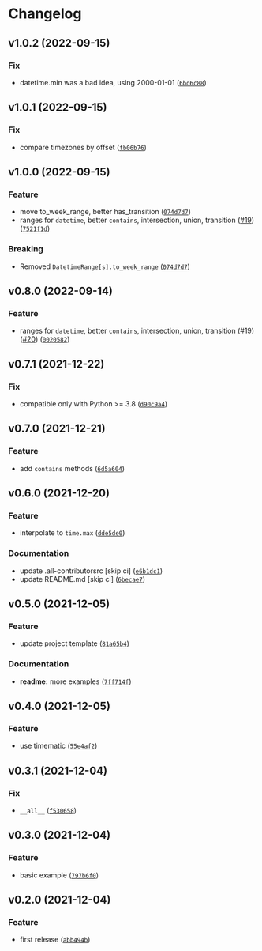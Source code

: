 # Changelog

<!--next-version-placeholder-->

## v1.0.2 (2022-09-15)
### Fix
* datetime.min was a bad idea, using 2000-01-01 ([`6bd6c88`](https://github.com/MicaelJarniac/timeranges/commit/6bd6c8864ce23e5d60880bcc6c33bead0c2a5118))

## v1.0.1 (2022-09-15)
### Fix
* compare timezones by offset ([`fb06b76`](https://github.com/MicaelJarniac/timeranges/commit/fb06b7622f078d4c467361c072d4b35dae37215c))

## v1.0.0 (2022-09-15)
### Feature
* move to_week_range, better has_transition ([`074d7d7`](https://github.com/MicaelJarniac/timeranges/commit/074d7d7ee2770d3b7c451f8b5cefafd6dee502f5))
* ranges for `datetime`, better `contains`, intersection, union, transition ([#19](https://github.com/MicaelJarniac/timeranges/issues/19)) ([`7521f1d`](https://github.com/MicaelJarniac/timeranges/commit/7521f1dfb202404ebd4d58c9263dd6806899bd59))

### Breaking
* Removed `DatetimeRange[s].to_week_range`  ([`074d7d7`](https://github.com/MicaelJarniac/timeranges/commit/074d7d7ee2770d3b7c451f8b5cefafd6dee502f5))

## v0.8.0 (2022-09-14)
### Feature
* ranges for `datetime`, better `contains`, intersection, union, transition (#19) ([#20](https://github.com/MicaelJarniac/timeranges/issues/20)) ([`0020582`](https://github.com/MicaelJarniac/timeranges/commit/0020582cc9103e934af5f11ac9885778a09fe802))

## v0.7.1 (2021-12-22)
### Fix
* compatible only with Python >= 3.8 ([`d90c9a4`](https://github.com/MicaelJarniac/timeranges/commit/d90c9a48f008cf4fd52eec03c7eb291c99a2f1b6))

## v0.7.0 (2021-12-21)
### Feature
* add `contains` methods ([`6d5a604`](https://github.com/MicaelJarniac/timeranges/commit/6d5a604e8588de3ee0b0ab7d53add0bce39f2878))

## v0.6.0 (2021-12-20)
### Feature
* interpolate to `time.max` ([`dde5de0`](https://github.com/MicaelJarniac/timeranges/commit/dde5de017345638f5657e902b12ff4ba22d570ed))

### Documentation
* update .all-contributorsrc [skip ci] ([`e6b1dc1`](https://github.com/MicaelJarniac/timeranges/commit/e6b1dc15ac38d63528b6bed29d49f9b33e480392))
* update README.md [skip ci] ([`6becae7`](https://github.com/MicaelJarniac/timeranges/commit/6becae7573fcfaed93e451120f27a9b53e298375))

## v0.5.0 (2021-12-05)
### Feature
* update project template ([`81a65b4`](https://github.com/MicaelJarniac/timeranges/commit/81a65b401acf469442445c9b349a71fe6f1121d1))

### Documentation
* **readme:** more examples ([`7ff714f`](https://github.com/MicaelJarniac/timeranges/commit/7ff714f38aab3ba6cebc7ffac8b93b50aec0a077))

## v0.4.0 (2021-12-05)
### Feature
* use timematic ([`55e4af2`](https://github.com/MicaelJarniac/timeranges/commit/55e4af232dbd5e02bd17f28f5796ad0ee4f0076e))

## v0.3.1 (2021-12-04)
### Fix
* `__all__` ([`f530658`](https://github.com/MicaelJarniac/timeranges/commit/f530658625f75aca8721677415232383ec5d4f93))

## v0.3.0 (2021-12-04)
### Feature
* basic example ([`797b6f0`](https://github.com/MicaelJarniac/timeranges/commit/797b6f098f51e667c86bec15927842569a164b4c))

## v0.2.0 (2021-12-04)
### Feature
* first release ([`abb494b`](https://github.com/MicaelJarniac/timeranges/commit/abb494bd9d50a3a68c8820f67a3927dc0bdb613d))
